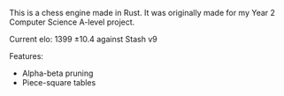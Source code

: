 This is a chess engine made in Rust. It was originally made for my Year 2 Computer Science A-level project.

Current elo: 1399 ±10.4 against Stash v9

Features:
- Alpha-beta pruning
- Piece-square tables
